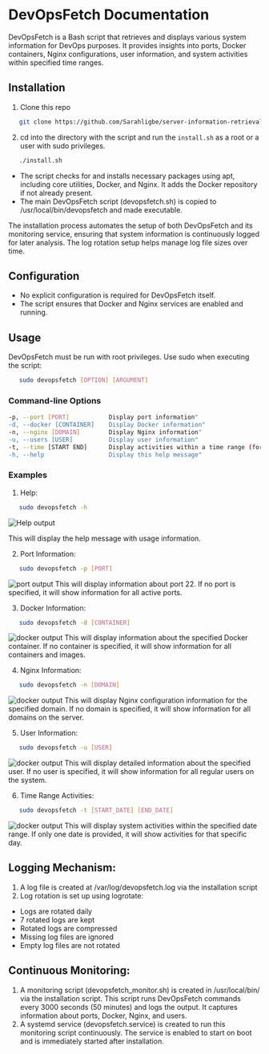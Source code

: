 # DevOpsFetch Documentation
DevOpsFetch is a Bash script that retrieves and displays various system information for DevOps purposes. It provides insights into ports, Docker containers, Nginx configurations, user information, and system activities within specified time ranges.

## Installation
1. Clone this repo
```bash
   git clone https://github.com/Sarahligbe/server-information-retrieval
```
2. cd into the directory with the script and run the `install.sh` as a root or a user with sudo privileges. 
```bash
   ./install.sh
```
- The script checks for and installs necessary packages using apt, including core utilities, Docker, and Nginx. It adds the Docker repository if not already present.
- The main DevOpsFetch script (devopsfetch.sh) is copied to /usr/local/bin/devopsfetch and made executable.

The installation process automates the setup of both DevOpsFetch and its monitoring service, ensuring that system information is continuously logged for later analysis. The log rotation setup helps manage log file sizes over time.

## Configuration
- No explicit configuration is required for DevOpsFetch itself.
- The script ensures that Docker and Nginx services are enabled and running.

## Usage
DevOpsFetch must be run with root privileges. Use sudo when executing the script:
```bash
   sudo devopsfetch [OPTION] [ARGUMENT]
```

### Command-line Options
```bash
-p, --port [PORT]           Display port information"
-d, --docker [CONTAINER]    Display Docker information"
-n, --nginx [DOMAIN]        Display Nginx information"
-u, --users [USER]          Display user information"
-t, --time [START END]      Display activities within a time range (format: 'YYYY-MM-DD' or 'YYYY-MM-DD YYYY-MM-DD')"
-h, --help                  Display this help message"
```

### Examples
1. Help:
```bash
   sudo devopsfetch -h
```
![Help output](images/help.png)

This will display the help message with usage information.

2. Port Information:
```bash
   sudo devopsfetch -p [PORT]
```
![port output](images/port.png)
This will display information about port 22. If no port is specified, it will show information for all active ports.

3. Docker Information:
```bash
   sudo devopsfetch -d [CONTAINER]
```
![docker output](images/devops.png)
This will display information about the specified Docker container. If no container is specified, it will show information for all containers and images.

4. Nginx Information:
```bash
   sudo devopsfetch -n [DOMAIN]
```
![docker output](images/nginx.png)
This will display Nginx configuration information for the specified domain. If no domain is specified, it will show information for all domains on the server.

5. User Information:
```bash
   sudo devopsfetch -u [USER]
```
![docker output](images/user.png)
This will display detailed information about the specified user. If no user is specified, it will show information for all regular users on the system.

6. Time Range Activities:
```bash
   sudo devopsfetch -t [START_DATE] [END_DATE]
```
![docker output](images/time.png)
This will display system activities within the specified date range. If only one date is provided, it will show activities for that specific day.

## Logging Mechanism:
1. A log file is created at /var/log/devopsfetch.log via the installation script
2. Log rotation is set up using logrotate:
- Logs are rotated daily
- 7 rotated logs are kept
- Rotated logs are compressed
- Missing log files are ignored
- Empty log files are not rotated

## Continuous Monitoring:
1. A monitoring script (devopsfetch_monitor.sh) is created in /usr/local/bin/ via the installation script. This script runs DevOpsFetch commands every 3000 seconds (50 minutes) and logs the output. It captures information about ports, Docker, Nginx, and users.
2. A systemd service (devopsfetch.service) is created to run this monitoring script continuously. The service is enabled to start on boot and is immediately started after installation.
